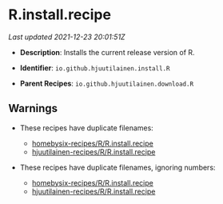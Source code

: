 # R.install.recipe

_Last updated 2021-12-23 20:01:51Z_

- **Description**: Installs the current release version of R.

- **Identifier**: `io.github.hjuutilainen.install.R`

- **Parent Recipes**: `io.github.hjuutilainen.download.R`


## Warnings

- These recipes have duplicate filenames:
    - [homebysix-recipes/R/R.install.recipe](/autopkg-dupe-tracker/homebysix-recipes/R/R.install.recipe)
    - [hjuutilainen-recipes/R/R.install.recipe](/autopkg-dupe-tracker/hjuutilainen-recipes/R/R.install.recipe)

- These recipes have duplicate filenames, ignoring numbers:
    - [homebysix-recipes/R/R.install.recipe](/autopkg-dupe-tracker/homebysix-recipes/R/R.install.recipe)
    - [hjuutilainen-recipes/R/R.install.recipe](/autopkg-dupe-tracker/hjuutilainen-recipes/R/R.install.recipe)